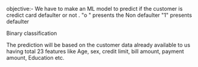 objective:- We have to make an ML model to predict if the customer is credict card defaulter or not .
"o " presents the Non defaulter
"1"  presents defaulter
 
Binary classification

The prediction will be based on the  customer data already available to us having total 23 features like Age, sex, credit limit, bill amount, payment amount,
Education etc.